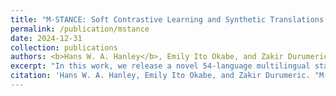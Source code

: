 ```yaml
---
title: "M-STANCE: Soft Contrastive Learning and Synthetic Translations for Multilingual Stance Detection"
permalink: /publication/mstance
date: 2024-12-31
collection: publications
authors: <b>Hans W. A. Hanley</b>, Emily Ito Okabe, and Zakir Durumeric
excerpt: "In this work, we release a novel 54-language multilingual stance detection dataset and  utilize synthetic translation and soft contrastive learning to perform multilingual stance detection."
citation: 'Hans W. A. Hanley, Emily Ito Okabe, and Zakir Durumeric. "M-STANCE: Soft Contrastive Learning and Synthetic Translations for Multilingual Stance Detection."'
---
```



